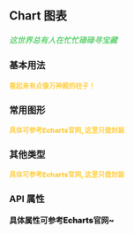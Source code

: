 ## Chart 图表

<h5 style="color: #66d476">这世界总有人在忙忙碌碌寻宝藏</h5>

<script setup>
    import BasicDemo from '../demo/basic_demo.vue'
    import LineDemo from '../demo/line_demo.vue'
    import PieDemo from '../demo/pie_demo.vue'
    import Preview from '../../../src/components/preview.vue'
</script>

### 基本用法

<p style="color: #ffcf3f; font-size: 12px; font-weight: 900;">看起来有点像万神殿的柱子！</p>
<BasicDemo />
<Preview comp="chart" demo="basic_demo" />

### 常用图形

<p style="color: #ffcf3f; font-size: 12px; font-weight: 900;">具体可参考Echarts官网, 这里只做封装</p>
<LineDemo />
<Preview comp="chart" demo="line_demo" />

### 其他类型

<p style="color: #ffcf3f; font-size: 12px; font-weight: 900;">具体可参考Echarts官网, 这里只做封装</p>
<PieDemo />
<Preview comp="chart" demo="pie_demo" />

<!-- API表格 -->

### API 属性

<p style="color: var(--color-success); font-size: 14px; font-weight: 900;">具体属性可参考Echarts官网~</p>
<script setup>
    import ApiTable from '../../../src/components/api_table.vue'
    const data = {
        columns: [
            {
                title: '名称'
            },
            {
                title: '类型'
            },
            {
                title: '默认值'
            },
            {
                title: '说明'
            }
        ],
        item: [
            {
                name: 'chart-data',
                type: 'Array',
                default: 'null',
                explain: '图表数据'
            },
            {
                name: 'chart-type',
                type: 'String',
                default: 'bar | line | pie | ......',
                explain: '类型'
            },
			{
				name: 'chart-height',
				type: 'String',
				default: '300px',
				explain: '高度'
			},
			{
				name: 'custom-options',
				type: 'Object',
				default: '{}',
				explain: '自定义选项'
			}
        ]
  }
</script>
<ApiTable :data="data" />

